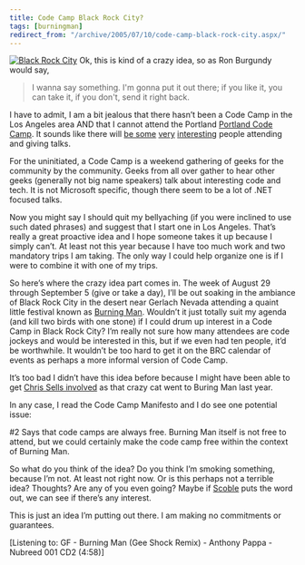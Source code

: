 ```yaml
---
title: Code Camp Black Rock City?
tags: [burningman]
redirect_from: "/archive/2005/07/10/code-camp-black-rock-city.aspx/"
---
```


[![Black Rock
City](https://haacked.com/assets/images/BlackRockCity.jpg)](http://www.sidecanyon.com/features/deserts10.htm)
Ok, this is kind of a crazy idea, so as Ron Burgundy would say,

> I wanna say something. I'm gonna put it out there; if you like it, you
> can take it, if you don't, send it right back.

I have to admit, I am a bit jealous that there hasn’t been a Code Camp
in the Los Angeles area AND that I cannot attend the Portland [Portland
Code Camp](http://pacwest.ms/codecamp/pdx/1/). It sounds like there will
[be some](http://neopoleon.com/blog/posts/15103.aspx)
[very](http://www.lazycoder.com/weblog/archives/2005/07/11/forensic-development/)
[interesting](http://www.sellsbrothers.com/news/showTopic.aspx?ixTopic=1815)
people attending and giving talks.

For the uninitiated, a Code Camp is a weekend gathering of geeks for the
community by the community. Geeks from all over gather to hear other
geeks (generally not big name speakers) talk about interesting code and
tech. It is not Microsoft specific, though there seem to be a lot of
.NET focused talks.

Now you might say I should quit my bellyaching (if you were inclined to
use such dated phrases) and suggest that I start one in Los Angeles.
That’s really a great proactive idea and I hope someone takes it up
because I simply can’t. At least not this year because I have too much
work and two mandatory trips I am taking. The only way I could help
organize one is if I were to combine it with one of my trips.

So here’s where the crazy idea part comes in. The week of August 29
through September 5 (give or take a day), I’ll be out soaking in the
ambiance of Black Rock City in the desert near Gerlach Nevada attending
a quaint little festival known as [Burning Man](http://burningman.com/).
Wouldn’t it just totally suit my agenda (and kill two birds with one
stone) if I could drum up interest in a Code Camp in Black Rock City?
I’m really not sure how many attendees are code jockeys and would be
interested in this, but if we even had ten people, it’d be worthwhile.
It wouldn’t be too hard to get it on the BRC calendar of events as
perhaps a more informal version of Code Camp.

It’s too bad I didn’t have this idea before because I might have been
able to get [Chris Sells
involved](http://www.sellsbrothers.com/spout/#Freeing_My_Mind) as that
crazy cat went to Buring Man last year.

In any case, I read the Code Camp Manifesto and I do see one potential
issue:

\#2 Says that code camps are always free. Burning Man itself is not free
to attend, but we could certainly make the code camp free within the
context of Burning Man.

So what do you think of the idea? Do you think I’m smoking something,
because I’m not. At least not right now. Or is this perhaps not a
terrible idea? Thoughts? Are any of you even going? Maybe if
[Scoble](http://radio.weblogs.com/0001011/) puts the word out, we can
see if there’s any interest.

This is just an idea I’m putting out there. I am making no commitments
or guarantees.

[Listening to: GF - Burning Man (Gee Shock Remix) - Anthony Pappa -
Nubreed 001 CD2 (4:58)]

